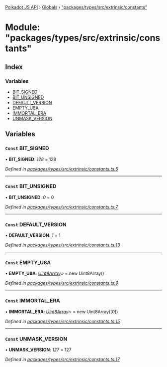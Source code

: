 [Polkadot JS API](../README.md) › [Globals](../globals.md) › ["packages/types/src/extrinsic/constants"](_packages_types_src_extrinsic_constants_.md)

# Module: "packages/types/src/extrinsic/constants"

## Index

### Variables

* [BIT_SIGNED](_packages_types_src_extrinsic_constants_.md#const-bit_signed)
* [BIT_UNSIGNED](_packages_types_src_extrinsic_constants_.md#const-bit_unsigned)
* [DEFAULT_VERSION](_packages_types_src_extrinsic_constants_.md#const-default_version)
* [EMPTY_U8A](_packages_types_src_extrinsic_constants_.md#const-empty_u8a)
* [IMMORTAL_ERA](_packages_types_src_extrinsic_constants_.md#const-immortal_era)
* [UNMASK_VERSION](_packages_types_src_extrinsic_constants_.md#const-unmask_version)

## Variables

### `Const` BIT_SIGNED

• **BIT_SIGNED**: *128* = 128

*Defined in [packages/types/src/extrinsic/constants.ts:5](https://github.com/polkadot-js/api/blob/fa935156e/packages/types/src/extrinsic/constants.ts#L5)*

___

### `Const` BIT_UNSIGNED

• **BIT_UNSIGNED**: *0* = 0

*Defined in [packages/types/src/extrinsic/constants.ts:7](https://github.com/polkadot-js/api/blob/fa935156e/packages/types/src/extrinsic/constants.ts#L7)*

___

### `Const` DEFAULT_VERSION

• **DEFAULT_VERSION**: *1* = 1

*Defined in [packages/types/src/extrinsic/constants.ts:13](https://github.com/polkadot-js/api/blob/fa935156e/packages/types/src/extrinsic/constants.ts#L13)*

___

### `Const` EMPTY_U8A

• **EMPTY_U8A**: *[Uint8Array](../classes/_packages_types_src_codec_raw_.raw.md#static-uint8array)‹›* = new Uint8Array()

*Defined in [packages/types/src/extrinsic/constants.ts:9](https://github.com/polkadot-js/api/blob/fa935156e/packages/types/src/extrinsic/constants.ts#L9)*

___

### `Const` IMMORTAL_ERA

• **IMMORTAL_ERA**: *[Uint8Array](../classes/_packages_types_src_codec_raw_.raw.md#static-uint8array)‹›* = new Uint8Array([0])

*Defined in [packages/types/src/extrinsic/constants.ts:15](https://github.com/polkadot-js/api/blob/fa935156e/packages/types/src/extrinsic/constants.ts#L15)*

___

### `Const` UNMASK_VERSION

• **UNMASK_VERSION**: *127* = 127

*Defined in [packages/types/src/extrinsic/constants.ts:17](https://github.com/polkadot-js/api/blob/fa935156e/packages/types/src/extrinsic/constants.ts#L17)*
